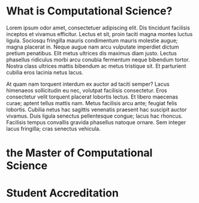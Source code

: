 # What is Computational Science?
Lorem ipsum odor amet, consectetuer adipiscing elit. Dis tincidunt facilisis inceptos et vivamus efficitur. Lectus et sit, proin taciti magna montes luctus ligula. Sociosqu fringilla mauris condimentum mauris molestie augue; magna placerat in. Neque augue nam arcu vulputate imperdiet dictum pretium penatibus. Elit metus ultrices dis maximus diam justo. Lectus phasellus ridiculus morbi arcu conubia fermentum neque bibendum tortor. Nostra class ultrices mattis bibendum ac metus tristique sit. Et parturient cubilia eros lacinia netus lacus.

At quam nam torquent interdum ex auctor ad taciti semper? Lacus himenaeos sollicitudin eu nec, volutpat facilisis consectetur. Eros consectetur velit torquent placerat lobortis lectus. Et libero maecenas curae; aptent tellus mattis nam. Metus facilisis arcu ante; feugiat felis lobortis. Cubilia netus hac sagittis venenatis praesent hac suscipit auctor vivamus. Duis ligula senectus pellentesque congue; lacus hac rhoncus. Facilisis tempus convallis gravida phasellus natoque ornare. Sem integer lacus fringilla; cras senectus vehicula.

# the Master of Computational Science

# Student Accreditation
